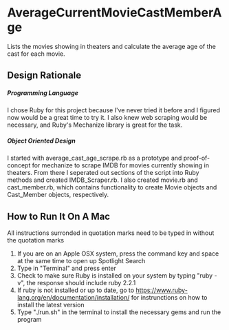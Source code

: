 # AverageCurrentMovieCastMemberAge
Lists the movies showing in theaters and calculate the average age of the cast for each movie.

## Design Rationale

##### Programming Language
I chose Ruby for this project because I've never tried it before and I figured now would be a great time to try it. I also knew web scraping would be necessary, and Ruby's Mechanize library is great for the task.
##### Object Oriented Design
I started with average_cast_age_scrape.rb as a prototype and proof-of-concept for mechanize to scrape IMDB for movies currently showing in theaters. From there I seperated out sections of the script into Ruby methods and created IMDB_Scraper.rb. I also created movie.rb and cast_member.rb, which contains functionality to create Movie objects and Cast_Member objects, respectively. 

## How to Run It On A Mac
All instructions surronded in quotation marks need to be typed in without the quotation marks 
1. If you are on an Apple OSX system, press the command key and space at the same time to open up Spotlight Search
2. Type in "Terminal" and press enter
3. Check to make sure Ruby is installed on your system by typing "ruby -v", the response should include ruby 2.2.1
4. If ruby is not installed or up to date, go to https://www.ruby-lang.org/en/documentation/installation/ for instrunctions on how to install the latest version
5. Type "./run.sh" in the terminal to install the necessary gems and run the program
